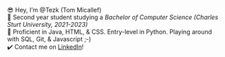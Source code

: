 😎 Hey, I’m @Tezk (Tom Micallef)<br>
📌 Second year student studying a *Bachelor of Computer Science (Charles Sturt University, 2021-2023)*<br>
🌱 Proficient in Java, HTML, & CSS. Entry-level in Python. Playing around with SQL, Git, & Javascript ;-)<br>
✔️ Contact me on [LinkedIn](https://www.linkedin.com/in/tommicallef)!
<!---
Tezk/Tezk is a ✨ special ✨ repository because its `README.md` (this file) appears on your GitHub profile.
You can click the Preview link to take a look at your changes.
--->
